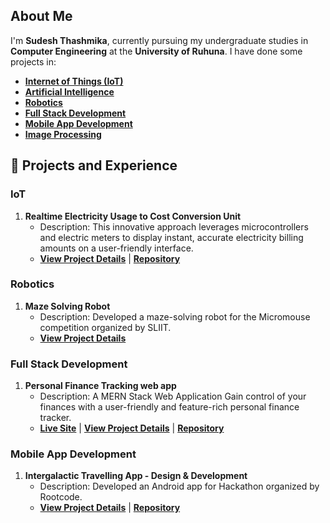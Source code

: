 ## About Me
I'm **Sudesh Thashmika**, currently pursuing my undergraduate studies in **Computer Engineering** at the **University of Ruhuna**. I have done some projects in:
- **[Internet of Things (IoT)](https://github.com/ThashmikaX#iot)**
- **[Artificial Intelligence](https://github.com/ThashmikaX#machine-learning)**
- **[Robotics](https://github.com/ThashmikaX#Robotics)**
- **[Full Stack Development](https://github.com/ThashmikaX#full-stack-development)**
- **[Mobile App Development](https://github.com/ThashmikaX#mobile-app-development)**
- **[Image Processing](https://github.com/ThashmikaX#image-processing)**

## 🔭 Projects and Experience
### IoT

1. **Realtime Electricity Usage to Cost Conversion Unit**
   - Description: This innovative approach leverages microcontrollers and electric meters to display instant, accurate electricity billing amounts on a user-friendly interface.
   - **[View Project Details](https://www.linkedin.com/in/sudesh-thashmika/details/projects/)** | **[Repository](https://github.com/ThashmikaX/Realtime-ElectricityBill-Calculator)**

### Robotics

1. **Maze Solving Robot**
   - Description: Developed a maze-solving robot for the Micromouse competition organized by SLIIT.
   - **[View Project Details](https://www.linkedin.com/posts/sudesh-thashmika_robofest2023-micromousecompetition-universityofruhuna-activity-7164253960411840513-hKAo?utm_source=share&utm_medium=member_desktop)**

### Full Stack Development

1. **Personal Finance Tracking web app**
   - Description: A MERN Stack Web Application Gain control of your finances with a user-friendly and feature-rich personal finance tracker.
   - **[Live Site](https://finance-management-web-app-frontend.vercel.app/)** | **[View Project Details](https://www.linkedin.com/posts/sudesh-thashmika_personal-finance-tracker-a-mern-stack-web-activity-7170359006337622016-Wzkr?utm_source=share&utm_medium=member_desktop)** | **[Repository](https://github.com/ThashmikaX/Finance-Management-WebApp)**
  
### Mobile App Development

1. **Intergalactic Travelling App - Design & Development**
   - Description: Developed an Android app for Hackathon organized by Rootcode. 
   - **[View Project Details](https://www.linkedin.com/in/sudesh-thashmika/details/projects/)** | **[Repository](https://github.com/ISMadusanka/rootcode-tech-triathlon)**
